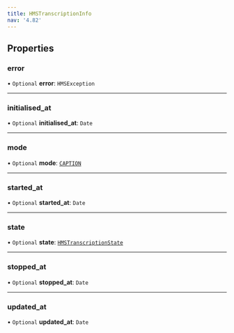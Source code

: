 ```yaml
---
title: HMSTranscriptionInfo
nav: '4.82'
---
```


## Properties

### error

• `Optional` **error**: `HMSException`

---

### initialised_at

• `Optional` **initialised_at**: `Date`

---

### mode

• `Optional` **mode**: [`CAPTION`](/api-reference/javascript/v2/enums/HMSTranscriptionMode#caption)

---

### started_at

• `Optional` **started_at**: `Date`

---

### state

• `Optional` **state**: [`HMSTranscriptionState`](/api-reference/javascript/v2/enums/HMSTranscriptionState)

---

### stopped_at

• `Optional` **stopped_at**: `Date`

---

### updated_at

• `Optional` **updated_at**: `Date`
